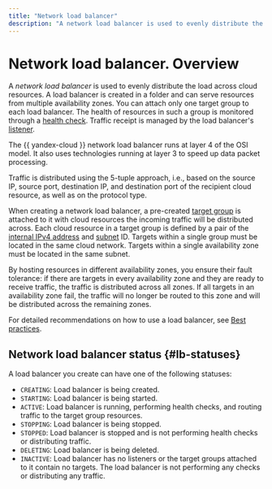 ```yaml
---
title: "Network load balancer"
description: "A network load balancer is used to evenly distribute the load across cloud resources. The {{ yandex-cloud }} network load balancer runs at layer 4 of the OSI model. It also uses technologies running at layer 3 to speed up data packet processing."
---
```


# Network load balancer. Overview

A *network load balancer* is used to evenly distribute the load across cloud resources. A load balancer is created in a folder and can serve resources from multiple availability zones. You can attach only one target group to each load balancer. The health of resources in such a group is monitored through a [health check](health-check.md). Traffic receipt is managed by the load balancer's [listener](listener.md).

The {{ yandex-cloud }} network load balancer runs at layer 4 of the OSI model. It also uses technologies running at layer 3 to speed up data packet processing.

Traffic is distributed using the 5-tuple approach, i.e., based on the source IP, source port, destination IP, and destination port of the recipient cloud resource, as well as on the protocol type.

When creating a network load balancer, a pre-created [target group](target-resources.md) is attached to it with cloud resources the incoming traffic will be distributed across. Each cloud resource in a target group is defined by a pair of the [internal IPv4 address](../../vpc/concepts/address.md) and [subnet](../../vpc/concepts/network.md#subnet) ID. Targets within a single group must be located in the same cloud network. Targets within a single availability zone must be located in the same subnet.

By hosting resources in different availability zones, you ensure their fault tolerance: if there are targets in every availability zone and they are ready to receive traffic, the traffic is distributed across all zones. If all targets in an availability zone fail, the traffic will no longer be routed to this zone and will be distributed across the remaining zones.

For detailed recommendations on how to use a load balancer, see [Best practices](../best-practices/index.md).


## Network load balancer status {#lb-statuses}

A load balancer you create can have one of the following statuses:

* `CREATING`: Load balancer is being created.
* `STARTING`: Load balancer is being started.
* `ACTIVE`: Load balancer is running, performing health checks, and routing traffic to the target group resources.
* `STOPPING`: Load balancer is being stopped.
* `STOPPED`: Load balancer is stopped and is not performing health checks or distributing traffic.
* `DELETING`: Load balancer is being deleted.
* `INACTIVE`: Load balancer has no listeners or the target groups attached to it contain no targets. The load balancer is not performing any checks or distributing any traffic.